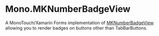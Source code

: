 # Mono.MKNumberBadgeView

A MonoTouch/Xamarin Forms implementation of [MKNumberBadgeView](https://github.com/michaelkamprath/iPhoneMK/blob/master/Views/MKNumberBadgeView/MKNumberBadgeView.m)
allowing you to render badges on buttons other than TabBarButtons.
